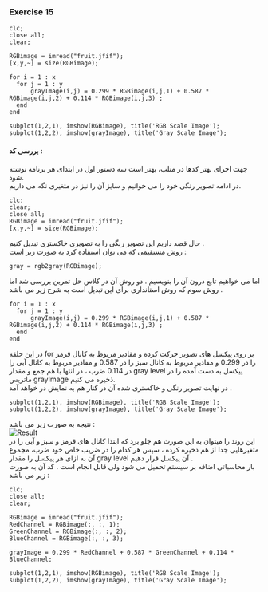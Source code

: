 ### Exercise 15
```
clc;
close all;
clear;

RGBimage = imread("fruit.jfif");
[x,y,~] = size(RGBimage);

for i = 1 : x
  for j = 1 : y
      grayImage(i,j) = 0.299 * RGBimage(i,j,1) + 0.587 * RGBimage(i,j,2) + 0.114 * RGBimage(i,j,3) ;
  end
end

subplot(1,2,1), imshow(RGBimage), title('RGB Scale Image');
subplot(1,2,2), imshow(grayImage), title('Gray Scale Image');
```
#### بررسی کد :
جهت اجرای بهتر کدها در متلب، بهتر است سه دستور اول در ابتدای هر برنامه نوشته شود. 
<br/>
در ادامه تصویر رنگی خود را می خوانیم و سایز آن را نیز در متغیری نگه می داریم.
```
clc;
clear;
close all;
RGBimage = imread("fruit.jfif");
[x,y,~] = size(RGBimage);
```
حال قصد داریم این تصویر رنگی را به تصویری خاکستری تبدیل کنیم .
<br/>
 روش مستقیمی که می توان استفاده کرد به صورت زیر است :
 
```
gray = rgb2gray(RGBimage);
```
اما می خواهیم تابع درون آن را بنویسیم . دو روش آن در کلاس حل تمرین بررسی شد اما روش سوم که روش استانداری برای این تبدیل است به شرح زیر می باشد .
```
for i = 1 : x
  for j = 1 : y
      grayImage(i,j) = 0.299 * RGBimage(i,j,1) + 0.587 * RGBimage(i,j,2) + 0.114 * RGBimage(i,j,3) ;
  end
end
```
در این حلقه for بر روی پیکسل های تصویر حرکت کرده و مقادیر مربوط به کانال قرمز را در 0.299 و مقادیر مربوط به کانال سبز را در 0.587 و مقادیر مربوط به کانال آبی را در 0.114 ضرب ، در انتها با هم جمع و مقدار gray level پیکسل به دست آمده را
در ماتریس grayImage ذخیره می کنیم. 
<br/>
در نهایت تصویر رنگی و خاکستری شده آن در کنار هم به نمایش در خواهد آمد .   

```
subplot(1,2,1), imshow(RGBimage), title('RGB Scale Image');
subplot(1,2,2), imshow(grayImage), title('Gray Scale Image');
```
نتیجه به صورت زیر می باشد :
<br/>
![Result](https://github.com/semnan-university-ai/image-processing-class-002/blob/main/exercises/fatemeh456/15/Result.PNG)
<br/>
این روند را میتوان به این صورت هم جلو برد که ابتدا کانال های قرمز و سبز و آبی را در متغیرهایی جدا از هم ذخیره کرده ، سپس هر کدام را در ضریب خاص خود ضرب، مجموع آن به ازای هر پیکسل را مقدار gray level آن پیکسل قرار دهیم .
<br/>
بار محاسباتی اضافه بر سیستم تحمیل می شود ولی قابل انجام است .
کد آن به صورت زیر می باشد :
```
clc;
close all;
clear;

RGBimage = imread("fruit.jfif");
RedChannel = RGBimage(:, :, 1);
GreenChannel = RGBimage(:, :, 2);
BlueChannel = RGBimage(:, :, 3);

grayImage = 0.299 * RedChannel + 0.587 * GreenChannel + 0.114 * BlueChannel;

subplot(1,2,1), imshow(RGBimage), title('RGB Scale Image');
subplot(1,2,2), imshow(grayImage), title('Gray Scale Image');
```
